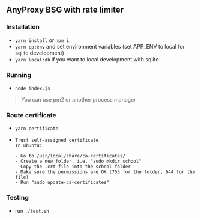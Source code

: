 ## AnyProxy BSG with rate limiter

### Installation
- `yarn install` or `npm i`
- `yarn cp:env` and set environment variables (set APP_ENV to local for sqlite development)
- `yarn local:db` if you want to local development with sqlite

### Running
- `node index.js`
> You can use pm2 or another process manager

### Route certificate
- `yarn certificate`
- ```
  Trust self-assigned certificate
  In ubuntu:
  
  - Go to /usr/local/share/ca-certificates/
  - Create a new folder, i.e. "sudo mkdir school"
  - Copy the .crt file into the school folder
  - Make sure the permissions are OK (755 for the folder, 644 for the file)
  - Run "sudo update-ca-certificates"
  ```

### Testing
- run `./test.sh`